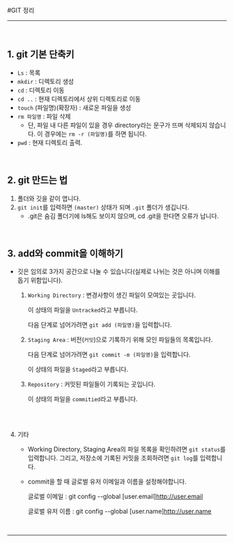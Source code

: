 #GIT 정리
***

&nbsp;
## 1. git 기본 단축키
- ```Ls``` : 목록
- ```mkdir``` : 디렉토리 생성
- ```cd``` : 디렉토리 이동
- ```cd ..``` : 현재 디렉토리에서 상위 디렉토리로 이동
- ```touch``` (파일명)(확장자) : 새로운 파일을 생성
- ```rm 파일명``` : 파일 삭제
    - 단, 파일 내 다른 파일이 있을 경우 directory라는 문구가 뜨며 삭제되지 않습니다. 이 경우에는 ```rm -r (파일명)```를 하면 됩니다.
- ```pwd``` : 현재 디렉토리 출력.

&nbsp;
## 2. git 만드는 법
1. 폴더와 깃을 같이 엽니다. 
2. ```git init```를 입력하면 ```(master)``` 상태가 되며 ```.git``` 폴더가 생깁니다.
    - .git은 숨김 폴더기에 ls해도 보이지 않으며, cd .git을 한다면 오류가 납니다.

&nbsp;
## 3. add와 commit을 이해하기
- 깃은 임의로 3가지 공간으로 나눌 수 있습니다(실제로 나뉘는 것은 아니며 이해를 돕기 위함입니다).

    1. ```Working Directory``` : 변경사항이 생긴 파일이 모여있는 곳입니다.

        이 상태의 파일을 ```Untracked```라고 부릅니다.

        다음 단계로 넘어가려면 ```git add (파일명)```을 입력합니다. 
        
    2. ```Staging Area``` : 버전(```커밋```)으로 기록하기 위해 모인 파일들의 목록입니다.

        다음 단계로 넘어가려면 ```git commit -m (파일명)```을 입력합니다.

         이 상태의 파일을 ```Staged```라고 부릅니다.
         
    3. ```Repository``` : 커밋된 파일들이 기록되는 곳입니다.

        이 상태의 파일을 ```commitied```라고 부릅니다.

&nbsp;

##

4. 기타
    - Working Directory, Staging Area의 파일 목록을 확인하려면 ```git status```를 입력합니다. 그리고, 저장소에 기록된 커밋을 조회하려면 ```git log```를 입력합니다.
    - commit을 할 때 글로벌 유저 이메일과 이름을 설정해야합니다.

        글로벌 이메일 : git config --global [user.email]http://user.email

        글로벌 유저 이름 : git config --global [user.name]http://user.name

        &nbsp;

***

